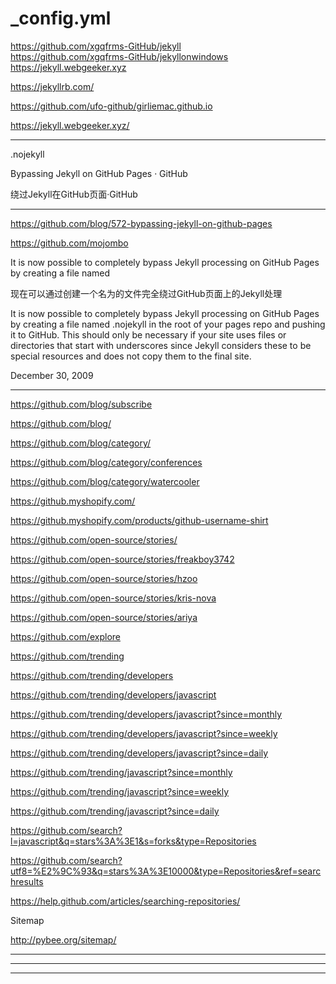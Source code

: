 # _config.yml


https://github.com/xgqfrms-GitHub/jekyll  
https://github.com/xgqfrms-GitHub/jekyllonwindows  
https://jekyll.webgeeker.xyz  

https://jekyllrb.com/  



https://github.com/ufo-github/girliemac.github.io  




https://jekyll.webgeeker.xyz/



*******************************************************************************

.nojekyll


Bypassing Jekyll on GitHub Pages · GitHub

绕过Jekyll在GitHub页面·GitHub


*******************************************************************************


https://github.com/blog/572-bypassing-jekyll-on-github-pages

https://github.com/mojombo


It is now possible to completely bypass Jekyll processing on GitHub Pages by creating a file named


现在可以通过创建一个名为的文件完全绕过GitHub页面上的Jekyll处理



It is now possible to completely bypass Jekyll processing on GitHub Pages by creating a file named .nojekyll in the root of your pages repo and pushing it to GitHub. This should only be necessary if your site uses files or directories that start with underscores since Jekyll considers these to be special resources and does not copy them to the final site.

December 30, 2009 

*******************************************************************************

https://github.com/blog/subscribe

https://github.com/blog/

https://github.com/blog/category/

https://github.com/blog/category/conferences

https://github.com/blog/category/watercooler



https://github.myshopify.com/


https://github.myshopify.com/products/github-username-shirt



https://github.com/open-source/stories/

https://github.com/open-source/stories/freakboy3742

https://github.com/open-source/stories/hzoo

https://github.com/open-source/stories/kris-nova

https://github.com/open-source/stories/ariya



https://github.com/explore

https://github.com/trending

https://github.com/trending/developers

https://github.com/trending/developers/javascript


https://github.com/trending/developers/javascript?since=monthly

https://github.com/trending/developers/javascript?since=weekly

https://github.com/trending/developers/javascript?since=daily


https://github.com/trending/javascript?since=monthly

https://github.com/trending/javascript?since=weekly

https://github.com/trending/javascript?since=daily



https://github.com/search?l=javascript&q=stars%3A%3E1&s=forks&type=Repositories

https://github.com/search?utf8=%E2%9C%93&q=stars%3A%3E10000&type=Repositories&ref=searchresults


https://help.github.com/articles/searching-repositories/

















Sitemap

http://pybee.org/sitemap/






*******************************************************************************







*******************************************************************************










*******************************************************************************











